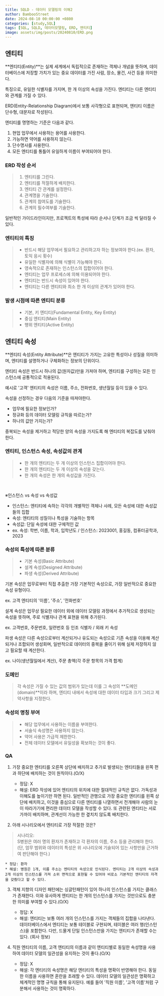```yaml
---
title: SQLD - 데이터 모델링의 이해2
author: BambooStreet
date: 2024-08-10 00:00:00 +0800
categories: [study,SQL]
tags: [SQL, SQLD, 데이터모델링, ERD, 엔티티]
image: assets/img/posts/20240810/ERD.png
---
```


## 엔티티

**엔티티(Entity)**는 실제 세계에서 독립적으로 존재하는 객체나 개념을 뜻하며, 데이터베이스에 저장할 가치가 있는 중요 데이터를 가진 사람, 장소, 물건, 사건 등을 의미한다.

특징으로, 유일한 식별자를 가지며, 한 개 이상의 속성을 가진다. 엔티티는 다른 엔티티와 관계를 가질 수 있다.

ERD(Entity-Relationship Diagram)에서 보통 사각형으로 표현되며, 엔티티 이름은 단수형, 대문자로 작성된다.

엔티티를 명명하는 기준은 다음과 같다.
1. 현업 업무에서 사용하는 용어를 사용한다.
2. 가능하면 약어를 사용하지 않는다.
3. 단수명사를 사용한다.
4. 모든 엔티티를 통틀어 유일하게 이름이 부여되어야 한다.



### ERD 작성 순서
> 1. 엔티티를 그린다.
> 2. 엔티티를 적절하게 배치한다.
> 3. 엔티티 간 관계를 설정한다.
> 4. 관계명을 기술한다.
> 5. 관계의 참여도를 기술한다.
> 6. 관계의 필수여부를 기술한다.

일반적인 가이드라인이지만, 프로젝트의 특성에 따라 순서나 단계가 조금 씩 달라질 수 있다.


### 엔티티의 특징
>* 반드시 해당 업무에서 필요하고 관리하고자 하는 정보여야 한다.(ex. 환자, 토익 응시 횟수)
>* 유일한 식별자에 의해 식별이 가능해야 한다.
>* 영속적으로 존재하는 인스턴스의 집합이어야 한다.
>* 엔티티는 업무 프로세스에 의해 이용되어야 한다.
>* 엔티티는 반드시 속성이 있어야 한다.
>* 엔티티는 다른 엔티티와 최소 한 개 이상의 관계가 있어야 한다.



### 발생 시점에 따른 엔티티 분류
> * 기본, 키 엔티티(Fundamental Entity, Key Entity)
> * 중심 엔티티(Main Entity)
> * 행위 엔티티(Active Entity)


## 엔티티 속성

**엔티티 속성(Entity Attribute)**은 엔티티가 가지는 고유한 특성이나 성질을 의미하며, 엔티티를 설명하거나 구체화하는 정보의 단위이다.

엔티티 속성은 반드시 하나의 값(원자값)만을 가져야 하며, 엔티티를 구성하는 모든 인스턴스에 공통적으로 적용된다.

예시로 '고객' 엔티티의 속성은 이름, 주소, 전화번호, 생년월일 등이 있을 수 있다.

속성을 선정하는 경우 다음의 기준을 따져야한다.
* 업무에 필요한 정보인가?
* 정규화 등의 데이터 모델링 규칙을 따르는가?
* 하나의 값만 가지는가?

중복되는 속성을 제거하고 적당한 양의 속성을 가지도록 해 엔티티의 복잡도를 낮춰야 한다.

### 엔티티, 인스턴스 속성, 속성값의 관계
> * 한 개의 엔티티는 두 개 이상의 인스턴스 집합이어야 한다.
> * 한 개의 엔티티는 두 개 이상의 속성을 갖는다.
> * 한 개의 속성은 한 개의 속성값을 가진다.


<br>

※인스턴스 vs 속성 vs 속성값 
* 인스턴스: 엔티티에 속하는 각각의 개별적인 객체나 사례, 모든 속성에 대한 속성값들의 집합
* 속성: 엔티티의 성질이나 특성을 기술하는 항목
* 속성값: 단일 속성에 대한 구체적인 값
* ex. 속성: 학번, 이름, 학과, 입학년도 / 인스턴스: 2023001, 홍길동, 컴퓨터공학과, 2023 


### 속성의 특성에 따른 분류
> * 기본 속성(Basic Attribute)
> * 설계 속성(Designed Attribute)
> * 파생 속성(Derived Attribute)

기본 속성은 업무로부터 직접 추출한 가장 기본적인 속성으로, 가장 일반적으로 중요한 속성 유형이다.

ex. 고객 엔티티의 '이름', '주소', '전화번호'

설계 속성은 업무상 필요한 데이터 외에 데이터 모델링 과정에서 추가적으로 생성되는 속성을 뜻하며, 주로 식별자나 관계 표현을 위해 추가된다.

ex. 고객번호, 주문번호, 일련번호 등 인조 식별자 / 외래 키 속성

파생 속성은 다른 속성으로부터 계산되거나 유도되는 속성으로 기존 속성을 이용해 계산되거나 조합되어 생성회며, 일반적으로 데이터의 중복을 줄이기 위해 실제 저장하지 않고 필요할 때 계산한다.

ex. 나이(생년월일에서 계산), 주문 총액(각 주문 항목의 가격 합계)

### 도메인
> 각 속성은 가질 수 있는 값의 범위가 있는데 이를 그 속성의 **도메인(domain)**이라 하며, 엔티티 내에서 속성에 대한 데이터 타입과 크기 그리고 제약사항을 지정한다.


### 속성의 명칭 부여
> * 해당 업무에서 사용하는 이름을 부여한다.
> * 서술식 속성명은 사용하지 않는다.
> * 약어 사용은 가급적 제한한다.
> * 전체 데이터 모델에서 유일성을 확보하는 것이 좋다.



### QA
1. 가장 중요한 엔티티를 오른쪽 상단에 배치하고 추가로 발생되는 엔티티들을 왼쪽 편과 하단에 배치하는 것이 원칙이다.(O/X)

    * 정답: X
    * 해설: ERD 작성에 있어 엔티티의 위치에 대한 절대적인 규칙은 없다. 가독성과 이해도를 높이기만 하면 된다. 일반적인 관행으로 가장 중요한 엔티티를 왼쪽 상단에 배치하고, 이것을 중심으로 다른 엔티티를 나열하면서 전개해야 사람의 눈이 따라가기에 편리한 데이터 모델을 작성할 수 있다. 또 관련된 엔티티는 서로 가까이 배치하며, 관계선이 가능한 한 곂치치 않도록 배치한다.



2. 아래 시나리오에서 엔티티로 가장 적절한 것은?
> 시나리오: \
> S병원은 여러 명의 환자가 존재하고 각 환자의 이름, 주소 등을
 관리해야 한다. (단, 엄무 범위와 데이터의 특성은 위 시나리오에 기술되어 있는 사항만을 근거하여 판단해야 한다.)

    * 정답: 환자
    * 해설: 병원은 1개, 이름 주소는 엔티티의 속성으로 인식된다. 엔티티는 2개 이상의 속성과 2개 이상의 인스턴스를 가져 소위 면적으로 표현될 수 있어야 비로소 기본적인 엔티티의 자격을 갖췄다고 할 수 있다.


3. 객체 지향의 디자인 패턴에는 싱글턴패턴이 있어 하나의 인스턴스를 가지는 클래스가 존재한다. 이와 유사하게 엔티티는 한 개의 인스턴스를 가지는 것만으로도 충분한 의미를 부여할 수 있다.(O/X)

    * 정답: X
    * 해설: 엔티티는 보통 여러 개의 인스턴스를 가지는 객체들의 집합을 나타낸다. 데이터베이스에서 엔티티는 보통 테이블로 구현되며, 테이블은 여러 행(인스턴스)을 포함한다. 다만, 드물게 단일 인스턴스만을 가지는 엔티티가 존재할 수는 있다. (회사 정보)


4. 직원 엔티티의 이름, 고객 엔티티의 이름과 같이 엔티티별로 동일한 속성명을 사용하여 데이터 모델의 일관성을 유지하는 것이 좋다.(O/X)

    * 정답: X
    * 해설: 각 엔티티의 속성명은 해당 엔티티의 특성을 명확이 반영해야 한다. 동일한 이름을 사용하면 혼란을 초래할 수 있다. 
    데이터 모델의 일관성은 명확하고 체계적인 명명 규칙을 통해 유지된다. 예를 들어 '직원 이름', '고객 이름'처럼 구분해서 사용하는 것이 명확하다. 


